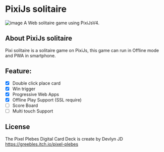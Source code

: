 # PixiJs solitaire
![image](https://github.com/s2031215/pixi_solitaire/blob/master/Pixi_Solitaire_screenshot.png)
A Web solitaire game using PixiJsV4.<br>

## About PixiJs solitaire

Pixi solitaire is a solitaire game on PixiJs, this game can run in Offline mode and PWA in smartphone.

## Feature:<br>

- [x] Double click place card
- [x] Win trigger
- [x] Progressive Web Apps
- [x] Offline Play Support (SSL require)
- [ ] Score Board
- [ ] Multi touch Support
## License

The Pixel Plebes Digital Card Deck is create by Devlyn JD<br>
https://greebles.itch.io/pixel-plebes<br>
